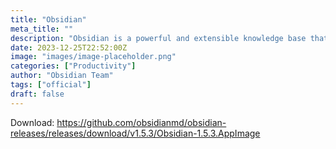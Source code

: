 ```yaml
---
title: "Obsidian"
meta_title: ""
description: "Obsidian is a powerful and extensible knowledge base that works on top of your local folder of plain text files"
date: 2023-12-25T22:52:00Z
image: "images/image-placeholder.png"
categories: ["Productivity"]
author: "Obsidian Team"
tags: ["official"]
draft: false
---
```


Download: https://github.com/obsidianmd/obsidian-releases/releases/download/v1.5.3/Obsidian-1.5.3.AppImage
